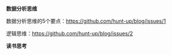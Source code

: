 **数据分析思维**

数据分析思维的5个要点：https://github.com/hunt-up/blog/issues/1

逻辑思维：https://github.com/hunt-up/blog/issues/2

**读书思考**
